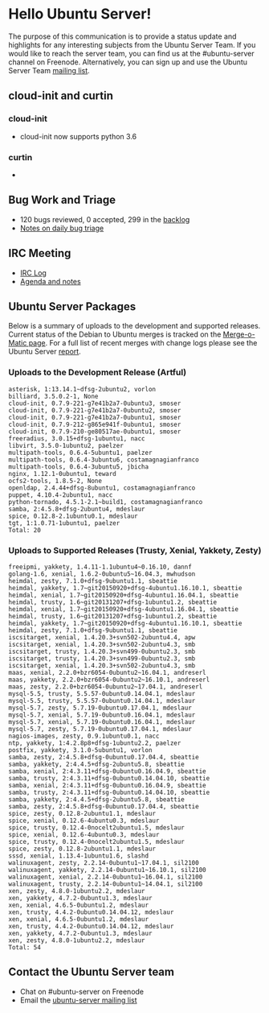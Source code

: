 # Hello Ubuntu Server!
The purpose of this communication is to provide a status update and highlights for any interesting subjects from the Ubuntu Server Team. If you would like to reach the server team, you can find us at the #ubuntu-server channel on Freenode. Alternatively, you can sign up and use the Ubuntu Server Team [mailing list](https://lists.ubuntu.com/mailman/listinfo/ubuntu-server).

## cloud-init and curtin
### cloud-init
- cloud-init now supports python 3.6

### curtin
-

## Bug Work and Triage
- 120 bugs reviewed, 0 accepted, 299 in the [backlog](https://bugs.launchpad.net/~ubuntu-server/+subscribedbugs)
- [Notes on daily bug triage](https://wiki.ubuntu.com/ServerTeam/KnowledgeBase#Bug_Triage)

## IRC Meeting
- [IRC Log](https://ubottu.com/meetingology/logs/ubuntu-meeting/2017/ubuntu-meeting.2017-07-18-16.02.html)
- [Agenda and notes](https://wiki.ubuntu.com/ServerTeam/Meeting)

## Ubuntu Server Packages
Below is a summary of uploads to the development and supported releases. Current status of the Debian to Ubuntu merges is tracked on the [Merge-o-Matic page](https://merges.ubuntu.com/main.html). For a full list of recent merges with change logs please see the Ubuntu Server [report](http://reqorts.qa.ubuntu.com/reports/ubuntu-server/merges.html).

### Uploads to the Development Release (Artful)
```
asterisk, 1:13.14.1~dfsg-2ubuntu2, vorlon
billiard, 3.5.0.2-1, None
cloud-init, 0.7.9-221-g7e41b2a7-0ubuntu3, smoser
cloud-init, 0.7.9-221-g7e41b2a7-0ubuntu2, smoser
cloud-init, 0.7.9-221-g7e41b2a7-0ubuntu1, smoser
cloud-init, 0.7.9-212-g865e941f-0ubuntu1, smoser
cloud-init, 0.7.9-210-ge80517ae-0ubuntu1, smoser
freeradius, 3.0.15+dfsg-1ubuntu1, nacc
libvirt, 3.5.0-1ubuntu2, paelzer
multipath-tools, 0.6.4-5ubuntu1, paelzer
multipath-tools, 0.6.4-3ubuntu6, costamagnagianfranco
multipath-tools, 0.6.4-3ubuntu5, jbicha
nginx, 1.12.1-0ubuntu1, teward
ocfs2-tools, 1.8.5-2, None
openldap, 2.4.44+dfsg-8ubuntu1, costamagnagianfranco
puppet, 4.10.4-2ubuntu1, nacc
python-tornado, 4.5.1-2.1~build1, costamagnagianfranco
samba, 2:4.5.8+dfsg-2ubuntu4, mdeslaur
spice, 0.12.8-2.1ubuntu0.1, mdeslaur
tgt, 1:1.0.71-1ubuntu1, paelzer
Total: 20
```

### Uploads to Supported Releases (Trusty, Xenial, Yakkety, Zesty)
```
freeipmi, yakkety, 1.4.11-1.1ubuntu4~0.16.10, dannf
golang-1.6, xenial, 1.6.2-0ubuntu5~16.04.3, mwhudson
heimdal, zesty, 7.1.0+dfsg-9ubuntu1.1, sbeattie
heimdal, yakkety, 1.7~git20150920+dfsg-4ubuntu1.16.10.1, sbeattie
heimdal, xenial, 1.7~git20150920+dfsg-4ubuntu1.16.04.1, sbeattie
heimdal, trusty, 1.6~git20131207+dfsg-1ubuntu1.2, sbeattie
heimdal, xenial, 1.7~git20150920+dfsg-4ubuntu1.16.04.1, sbeattie
heimdal, trusty, 1.6~git20131207+dfsg-1ubuntu1.2, sbeattie
heimdal, yakkety, 1.7~git20150920+dfsg-4ubuntu1.16.10.1, sbeattie
heimdal, zesty, 7.1.0+dfsg-9ubuntu1.1, sbeattie
iscsitarget, xenial, 1.4.20.3+svn502-2ubuntu4.4, apw
iscsitarget, xenial, 1.4.20.3+svn502-2ubuntu4.3, smb
iscsitarget, trusty, 1.4.20.3+svn499-0ubuntu2.3, smb
iscsitarget, trusty, 1.4.20.3+svn499-0ubuntu2.3, smb
iscsitarget, xenial, 1.4.20.3+svn502-2ubuntu4.3, smb
maas, xenial, 2.2.0+bzr6054-0ubuntu2~16.04.1, andreserl
maas, yakkety, 2.2.0+bzr6054-0ubuntu2~16.10.1, andreserl
maas, zesty, 2.2.0+bzr6054-0ubuntu2~17.04.1, andreserl
mysql-5.5, trusty, 5.5.57-0ubuntu0.14.04.1, mdeslaur
mysql-5.5, trusty, 5.5.57-0ubuntu0.14.04.1, mdeslaur
mysql-5.7, zesty, 5.7.19-0ubuntu0.17.04.1, mdeslaur
mysql-5.7, xenial, 5.7.19-0ubuntu0.16.04.1, mdeslaur
mysql-5.7, xenial, 5.7.19-0ubuntu0.16.04.1, mdeslaur
mysql-5.7, zesty, 5.7.19-0ubuntu0.17.04.1, mdeslaur
nagios-images, zesty, 0.9.1ubuntu0.1, nacc
ntp, yakkety, 1:4.2.8p8+dfsg-1ubuntu2.2, paelzer
postfix, yakkety, 3.1.0-5ubuntu1, vorlon
samba, zesty, 2:4.5.8+dfsg-0ubuntu0.17.04.4, sbeattie
samba, yakkety, 2:4.4.5+dfsg-2ubuntu5.8, sbeattie
samba, xenial, 2:4.3.11+dfsg-0ubuntu0.16.04.9, sbeattie
samba, trusty, 2:4.3.11+dfsg-0ubuntu0.14.04.10, sbeattie
samba, xenial, 2:4.3.11+dfsg-0ubuntu0.16.04.9, sbeattie
samba, trusty, 2:4.3.11+dfsg-0ubuntu0.14.04.10, sbeattie
samba, yakkety, 2:4.4.5+dfsg-2ubuntu5.8, sbeattie
samba, zesty, 2:4.5.8+dfsg-0ubuntu0.17.04.4, sbeattie
spice, zesty, 0.12.8-2ubuntu1.1, mdeslaur
spice, xenial, 0.12.6-4ubuntu0.3, mdeslaur
spice, trusty, 0.12.4-0nocelt2ubuntu1.5, mdeslaur
spice, xenial, 0.12.6-4ubuntu0.3, mdeslaur
spice, trusty, 0.12.4-0nocelt2ubuntu1.5, mdeslaur
spice, zesty, 0.12.8-2ubuntu1.1, mdeslaur
sssd, xenial, 1.13.4-1ubuntu1.6, slashd
walinuxagent, zesty, 2.2.14-0ubuntu1~17.04.1, sil2100
walinuxagent, yakkety, 2.2.14-0ubuntu1~16.10.1, sil2100
walinuxagent, xenial, 2.2.14-0ubuntu1~16.04.1, sil2100
walinuxagent, trusty, 2.2.14-0ubuntu1~14.04.1, sil2100
xen, zesty, 4.8.0-1ubuntu2.2, mdeslaur
xen, yakkety, 4.7.2-0ubuntu1.3, mdeslaur
xen, xenial, 4.6.5-0ubuntu1.2, mdeslaur
xen, trusty, 4.4.2-0ubuntu0.14.04.12, mdeslaur
xen, xenial, 4.6.5-0ubuntu1.2, mdeslaur
xen, trusty, 4.4.2-0ubuntu0.14.04.12, mdeslaur
xen, yakkety, 4.7.2-0ubuntu1.3, mdeslaur
xen, zesty, 4.8.0-1ubuntu2.2, mdeslaur
Total: 54
```

## Contact the Ubuntu Server team
* Chat on #ubuntu-server on Freenode
* Email the [ubuntu-server mailing list](https://lists.ubuntu.com/mailman/listinfo/ubuntu-server)
